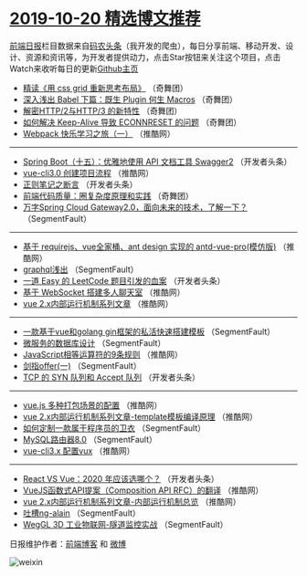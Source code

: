 # [2019-10-20 精选博文推荐](https://toutiao.qdkfweb.cn/date/2019/10/20)

[前端日报](https://qdkfweb.cn/c/news)栏目数据来自[码农头条](https://toutiao.qdkfweb.cn/)（我开发的爬虫），每日分享前端、移动开发、设计、资源和资讯等，为开发者提供动力，点击Star按钮来关注这个项目，点击Watch来收听每日的更新[Github主页](https://github.com/kujian/frontendDaily)
* [精读《用 css grid 重新思考布局》](https://toutiao.qdkfweb.cn/127669.html) （奇舞团）
* [深入浅出 Babel 下篇：既生 Plugin 何生 Macros](https://toutiao.qdkfweb.cn/127557.html) （奇舞团）
* [解密HTTP/2与HTTP/3 的新特性](https://toutiao.qdkfweb.cn/128058.html) （奇舞团）
* [如何解决 Keep-Alive 导致 ECONNRESET 的问题](https://toutiao.qdkfweb.cn/128027.html) （奇舞团）
* [Webpack 快乐学习之旅（一）](https://toutiao.qdkfweb.cn/128408.html) （推酷网）

***
* [Spring Boot（十五）：优雅地使用 API 文档工具 Swagger2](https://toutiao.qdkfweb.cn/128350.html) （开发者头条）
* [vue-cli3.0 创建项目流程](https://toutiao.qdkfweb.cn/128400.html) （推酷网）
* [正则笔记之断言](https://toutiao.qdkfweb.cn/128362.html) （开发者头条）
* [前端代码质量：圈复杂度原理和实践](https://toutiao.qdkfweb.cn/128432.html) （奇舞团）
* [万字Spring Cloud Gateway2.0，面向未来的技术，了解一下？](https://toutiao.qdkfweb.cn/128340.html) （SegmentFault）

***
* [基于 requirejs、vue全家桶、ant design 实现的 antd-vue-pro(模仿版)](https://toutiao.qdkfweb.cn/128387.html) （推酷网）
* [graphql浅出](https://toutiao.qdkfweb.cn/128457.html) （SegmentFault）
* [一道 Easy 的 LeetCode 题目引发的血案](https://toutiao.qdkfweb.cn/128351.html) （开发者头条）
* [基于 WebSocket 搭建多人聊天室](https://toutiao.qdkfweb.cn/128402.html) （推酷网）
* [vue 2.x内部运行机制系列文章](https://toutiao.qdkfweb.cn/128375.html) （推酷网）

***
* [一款基于vue和golang gin框架的私活快速搭建模板](https://toutiao.qdkfweb.cn/128447.html) （SegmentFault）
* [微服务的数据库设计](https://toutiao.qdkfweb.cn/128341.html) （SegmentFault）
* [JavaScript相等运算符的9条规则](https://toutiao.qdkfweb.cn/128388.html) （推酷网）
* [剑指offer(一)](https://toutiao.qdkfweb.cn/128458.html) （SegmentFault）
* [TCP 的 SYN 队列和 Accept 队列](https://toutiao.qdkfweb.cn/128352.html) （开发者头条）

***
* [vue.js 多种打包场景的配置](https://toutiao.qdkfweb.cn/128403.html) （推酷网）
* [vue 2.x内部运行机制系列文章-template模板编译原理](https://toutiao.qdkfweb.cn/128376.html) （推酷网）
* [如何定制一款属于程序员的卫衣](https://toutiao.qdkfweb.cn/128448.html) （SegmentFault）
* [MySQL路由器8.0](https://toutiao.qdkfweb.cn/128342.html) （SegmentFault）
* [vue-cli3.x 配置vux](https://toutiao.qdkfweb.cn/128391.html) （推酷网）

***
* [React VS Vue：2020 年应该选哪个？](https://toutiao.qdkfweb.cn/128353.html) （开发者头条）
* [VueJS函数式API提案（Composition API RFC）的翻译](https://toutiao.qdkfweb.cn/128404.html) （推酷网）
* [vue 2.x内部运行机制系列文章-内部运行机制总览](https://toutiao.qdkfweb.cn/128377.html) （推酷网）
* [吐槽ng-alain](https://toutiao.qdkfweb.cn/128449.html) （SegmentFault）
* [WegGL 3D 工业物联网-隧道监控实战](https://toutiao.qdkfweb.cn/128343.html) （SegmentFault）

日报维护作者：[前端博客](https://qdkfweb.cn/) 和 [微博](https://qdkfweb.cn/go/weibo)

![weixin](https://user-images.githubusercontent.com/3055447/38468989-651132ac-3b80-11e8-8e6b-15122322a9d7.png)